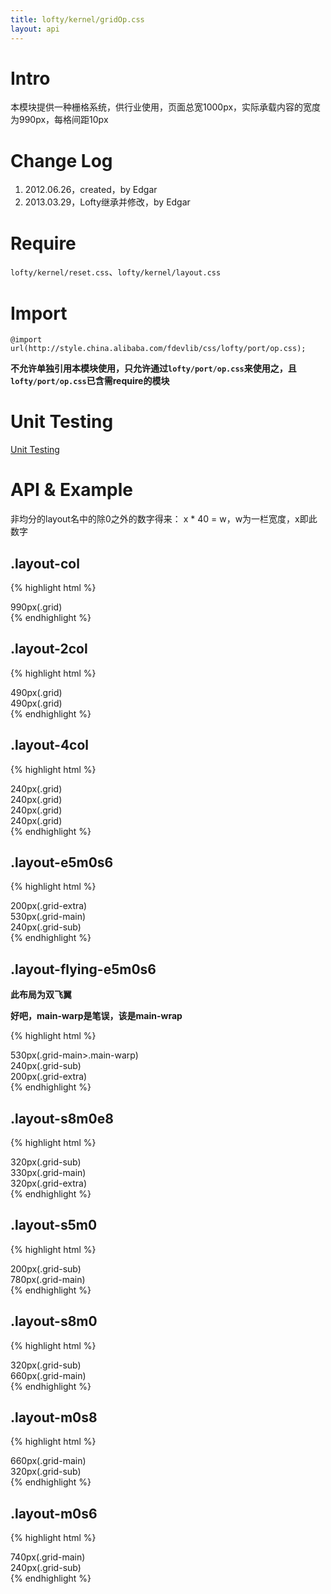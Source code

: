 ```yaml
---
title: lofty/kernel/gridOp.css
layout: api
---
```


# Intro

本模块提供一种栅格系统，供行业使用，页面总宽1000px，实际承载内容的宽度为990px，每格间距10px

# Change Log

1. 2012.06.26，created，by Edgar
1. 2013.03.29，Lofty继承并修改，by Edgar

# Require

`lofty/kernel/reset.css`、`lofty/kernel/layout.css`

# Import

    @import url(http://style.china.alibaba.com/fdevlib/css/lofty/port/op.css);

**不允许单独引用本模块使用，只允许通过`lofty/port/op.css`来使用之，且`lofty/port/op.css`已含需require的模块**

# Unit Testing

[Unit Testing](/tests/specs/kernel/grid-op/render.html)

# API & Example

<script type="text/resource">
    <link href="/src/port/op.css" rel="stylesheet"/>
    <style>
    .layout div{ text-align: center; }
    .grid,
    .grid-main{ background: pink; }
    .grid-sub,
    .grid-extra,
    .grid-main .main-warp{ background: gold; }
    </style>
</script>

非均分的layout名中的除0之外的数字得来： x * 40 = w，w为一栏宽度，x即此数字

## .layout-col

{% highlight html %}
<div class="layout layout-col">
    <div class="grid">990px(.grid)</div>
</div>
{% endhighlight %}

<div class="demo">
    <script type="text/template" data-height="18px">
        <div class="screen">
            <div class="layout layout-col">
                <div class="grid">990px(.grid)</div>
            </div>
        </div>
    </script>
</div>

## .layout-2col

{% highlight html %}
<div class="layout layout-2col">
    <div class="grid">490px(.grid)</div>
    <div class="grid grid-fixed">490px(.grid)</div>
</div>
{% endhighlight %}

<div class="demo">
    <script type="text/template" data-height="18px">
        <div class="screen">
            <div class="layout layout-2col">
                <div class="grid">490px(.grid)</div>
                <div class="grid grid-fixed">490px(.grid)</div>
            </div>
        </div>
    </script>
</div>

## .layout-4col

{% highlight html %}
<div class="layout layout-4col">
    <div class="grid">240px(.grid)</div>
    <div class="grid">240px(.grid)</div>
    <div class="grid">240px(.grid)</div>
    <div class="grid grid-fixed">240px(.grid)</div>
</div>
{% endhighlight %}

<div class="demo">
    <script type="text/template" data-height="18px">
        <div class="screen">
            <div class="layout layout-4col">
                <div class="grid">240px(.grid)</div>
                <div class="grid">240px(.grid)</div>
                <div class="grid">240px(.grid)</div>
                <div class="grid grid-fixed">240px(.grid)</div>
            </div>
        </div>
    </script>
</div>

## .layout-e5m0s6

{% highlight html %}
<div class="layout layout-e5m0s6">
    <div class="grid-extra">200px(.grid-extra)</div>
    <div class="grid-main">530px(.grid-main)</div>
    <div class="grid-sub">240px(.grid-sub)</div>
</div>
{% endhighlight %}

<div class="demo">
    <script type="text/template" data-height="18px">
        <div class="screen">
            <div class="layout layout-e5m0s6">
                <div class="grid-extra">200px(.grid-extra)</div>
                <div class="grid-main">530px(.grid-main)</div>
                <div class="grid-sub">240px(.grid-sub)</div>
            </div>
        </div>
    </script>
</div>

## .layout-flying-e5m0s6

**此布局为双飞翼**

**好吧，main-warp是笔误，该是main-wrap**

{% highlight html %}
<div class="layout layout-flying-e5m0s6">
    <div class="grid-main"><div class="main-warp">530px(.grid-main>.main-warp)</div></div>
    <div class="grid-sub">240px(.grid-sub)</div>
    <div class="grid-extra">200px(.grid-extra)</div>
</div>
{% endhighlight %}

<div class="demo">
    <script type="text/template" data-height="18px">
        <div class="screen">
            <div class="layout layout-flying-e5m0s6">
                <div class="grid-main"><div class="main-warp">530px(.grid-main>.main-warp)</div></div>
                <div class="grid-sub">240px(.grid-sub)</div>
                <div class="grid-extra">200px(.grid-extra)</div>
            </div>
        </div>
    </script>
</div>

## .layout-s8m0e8

{% highlight html %}
<div class="layout layout-s8m0e8">
    <div class="grid-sub">320px(.grid-sub)</div>
    <div class="grid-main">330px(.grid-main)</div>
    <div class="grid-extra">320px(.grid-extra)</div>
</div>
{% endhighlight %}

<div class="demo">
    <script type="text/template" data-height="18px">
        <div class="screen">
            <div class="layout layout-s8m0e8">
                <div class="grid-sub">320px(.grid-sub)</div>
                <div class="grid-main">330px(.grid-main)</div>
                <div class="grid-extra">320px(.grid-extra)</div>
            </div>
        </div>
    </script>
</div>

## .layout-s5m0

{% highlight html %}
<div class="layout layout-s5m0">
    <div class="grid-sub">200px(.grid-sub)</div>
    <div class="grid-main">780px(.grid-main)</div>
</div>
{% endhighlight %}

<div class="demo">
    <script type="text/template" data-height="18px">
        <div class="screen">
            <div class="layout layout-s5m0">
                <div class="grid-sub">200px(.grid-sub)</div>
                <div class="grid-main">780px(.grid-main)</div>
            </div>
        </div>
    </script>
</div>

## .layout-s8m0

{% highlight html %}
<div class="layout layout-s8m0">
    <div class="grid-sub">320px(.grid-sub)</div>
    <div class="grid-main">660px(.grid-main)</div>
</div>
{% endhighlight %}

<div class="demo">
    <script type="text/template" data-height="18px">
        <div class="screen">
            <div class="layout layout-s8m0">
                <div class="grid-sub">320px(.grid-sub)</div>
                <div class="grid-main">660px(.grid-main)</div>
            </div>
        </div>
    </script>
</div>

## .layout-m0s8

{% highlight html %}
<div class="layout layout-m0s8">
    <div class="grid-main">660px(.grid-main)</div>
    <div class="grid-sub">320px(.grid-sub)</div>
</div>
{% endhighlight %}

<div class="demo">
    <script type="text/template" data-height="18px">
        <div class="screen">
            <div class="layout layout-m0s8">
                <div class="grid-main">660px(.grid-main)</div>
                <div class="grid-sub">320px(.grid-sub)</div>
            </div>
        </div>
    </script>
</div>

## .layout-m0s6

{% highlight html %}
<div class="layout layout-m0s6">
    <div class="grid-main">740px(.grid-main)</div>
    <div class="grid-sub">240px(.grid-sub)</div>
</div>
{% endhighlight %}

<div class="demo">
    <script type="text/template" data-height="18px">
        <div class="screen">
            <div class="layout layout-m0s6">
                <div class="grid-main">740px(.grid-main)</div>
                <div class="grid-sub">240px(.grid-sub)</div>
            </div>
        </div>
    </script>
</div>
